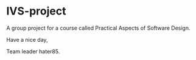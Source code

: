 # IVS-project

A group project for a course called Practical Aspects of Software Design. 

Have a nice day,

Team leader hater85.
